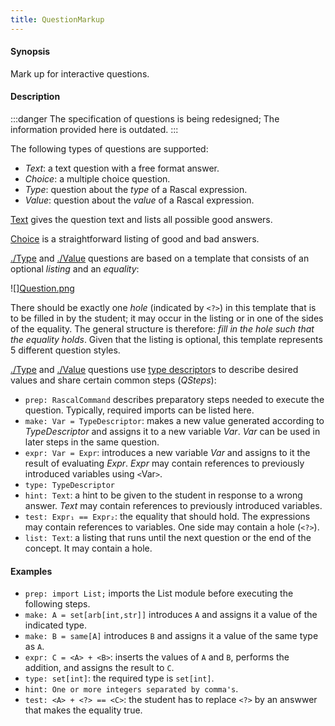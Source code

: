 ```yaml
---
title: QuestionMarkup
---
```


#### Synopsis

Mark up for interactive questions.

#### Description

:::danger
The specification of questions is being redesigned; The information provided here is outdated.
:::

The following types of questions are supported:

*  _Text_: a text question with a free format answer.
*  _Choice_: a multiple choice question.
*  _Type_: question about the _type_ of a Rascal expression.
*  _Value_: question about the _value_ of a Rascal expression.


[Text](../../../Tutor/Markup/QuestionMarkup/Text/index.md) gives the question text and lists all possible good answers.

[Choice](../../../Tutor/Markup/QuestionMarkup/Choice/index.md) is a straightforward listing of good and bad answers.

[./Type](../../../Tutor/Markup/QuestionMarkup/Type/index.md) and [./Value](../../../Tutor/Markup/QuestionMarkup/Value/index.md) questions are based on a template that consists of an optional _listing_ and an _equality_:

![][Question.png](/assets/Tutor/Markup/QuestionMarkup/Question.png)


There should be exactly one _hole_ (indicated by `<?>`) in this template that is to be filled in by the student; it may occur in the listing
or in one of the sides of the equality. The general structure is therefore: _fill in the hole such that the equality holds_.
Given that the listing is optional, this template represents 5 different question styles.

[./Type](../../../Tutor/Markup/QuestionMarkup/Type/index.md) and [./Value](../../../Tutor/Markup/QuestionMarkup/Value/index.md) questions use [type descriptor](../../../Tutor/Markup/QuestionMarkup/TypeDescriptor/index.md)s to describe desired values and share certain common steps (_QSteps_):

* `prep: RascalCommand` describes preparatory steps needed to execute the question. Typically, required
  imports can be listed here.
* `make: Var = TypeDescriptor`: makes a new value generated according to _TypeDescriptor_ and assigns it to a new variable _Var_.
  _Var_ can be used in later steps in the same question.
* `expr: Var = Expr`: introduces a new variable _Var_ and assigns to it the result of evaluating _Expr_. 
   _Expr_ may contain references to previously introduced variables using `<`Var`>`.
* `type: TypeDescriptor`
* `hint: Text`: a hint to be given to the student in response to a wrong answer. _Text_ may contain references to previously introduced variables.
* `test: Expr₁ == Expr₂`: the equality that should hold. The expressions may contain references to variables. One side may contain a hole (`<?>`).
* `list: Text`: a listing that runs until the next question or the end of the concept. It may contain a hole.

#### Examples

*  `prep: import List;` imports the List module before executing the following steps.
*  `make: A = set[arb[int,str]]` introduces `A` and assigns it a value of the indicated type.
*  `make: B = same[A]` introduces `B` and assigns it a value of the same type as `A`.
*  `expr: C = <A> + <B>`: inserts the values of `A` and `B`, performs the addition, and assigns the result to `C`.
*  `type: set[int]`: the required type is `set[int]`.
*  `hint: One or more integers separated by comma's`.
*  `test: <A> + <?> == <C>`: the student has to replace `<?>` by an answwer that makes the equality true.


